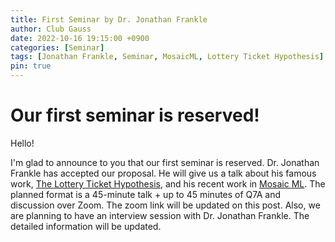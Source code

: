 ```yaml
---
title: First Seminar by Dr. Jonathan Frankle
author: Club Gauss
date: 2022-10-16 19:15:00 +0900
categories: [Seminar]
tags: [Jonathan Frankle, Seminar, MosaicML, Lottery Ticket Hypothesis]
pin: true
---
```


# Our first seminar is reserved!
Hello!

I'm glad to announce to you that our first seminar is reserved.
Dr. Jonathan Frankle has accepted our proposal.
He will give us a talk about his famous work, [The Lottery Ticket Hypothesis](https://openreview.net/pdf?id=rJl-b3RcF7),
and his recent work in [Mosaic ML](https://www.mosaicml.com/).
The planned format is a 45-minute talk + up to 45 minutes of Q7A and discussion over Zoom.
The zoom link will be updated on this post.
Also, we are planning to have an interview session with Dr. Jonathan Frankle.
The detailed information will be updated.